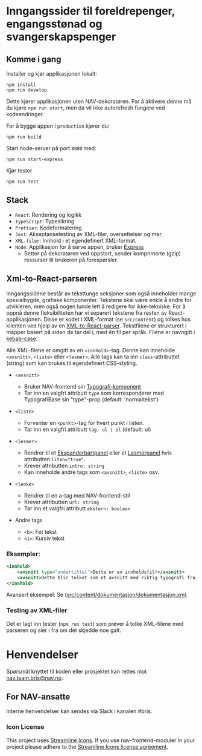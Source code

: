 # Inngangssider til foreldrepenger, engangsstønad og svangerskapspenger

## Komme i gang

Installer og kjør applikasjonen lokalt:  

```
npm install
npm run develop
```

Dette kjører applikasjonen uten NAV-dekoratøren. For å aktivere denne må du kjøre `npm run start`, men da vil ikke autorefresh fungere ved kodeendringer.

For å bygge appen i `production` kjører du:

```
npm run build
```

Start node-server på port `8080` med:

```
npm run start-express
```

Kjør tester

```
npm run test
```

## Stack

- `React`: Rendering og logikk
- `TypeScript`: Typesikring
- `Prettier`: Kodeformatering
- `Jest`: Akseptansetesting av XML-filer, oversettelser og mer.
- `XML-filer`: Innhold i et egendefinert XML-format.
- `Node`: Applikasjon for å serve appen, bruker [Express](https://github.com/expressjs/express)
    - Setter på dekoratøren ved oppstart, sender komprimerte (gzip) ressurser til brukeren på forespørsler.

## Xml-to-React-parseren

Inngangssidene består av teksttunge seksjoner som også inneholder mange spesialbygde, grafiske komponenter. Tekstene skal være enkle å endre for utvikleren, men også nogen lunde lett å redigere for ikke-tekniske. For å oppnå denne fleksibiliteten har vi separert tekstene fra resten av React-applikasjonen. Disse er kodet i XML-format (se `src/content`) og tolkes hos klienten ved hjelp av en [XML-to-React-parser](https://github.com/CondeNast/xml-to-react#readme). Tekstfilene er strukturert i mapper basert på siden de tar del i, med én fil per språk. Filene er navngitt i [kebab-case](http://wiki.c2.com/?KebabCase).

Alle XML-filene er omgitt av en `<innhold>`-tag. Denne kan inneholde `<avsnitt>`, `<liste>` eller `<lesmer>`. Alle tags kan ta inn `class`-attributtet (string) som kan brukes til egendefinert CSS-styling.

- `<avsnitt>`
    - Bruker NAV-frontend sin [Typografi-komponent](https://design.nav.no/components/typografi)
    - Tar inn en valgfri attributt `type` som korresponderer med TypografiBase sin "type"-prop (default: 'normaltekst')

- `<liste>`
    - Forventer en `<punkt>`-tag for hvert punkt i listen.
    - Tar inn en valgfri attributt `tag: ul | ol` (default: ul)

- `<lesmer>`
    - Rendrer til et [Ekspanderbartpanel](https://design.nav.no/components/ekspanderbartpanel) eller et [Lesmerpanel](https://design.nav.no/components/lesmerpanel) hvis attributten `liten="true"`.
    - Krever attributten `intro: string`
    - Kan inneholde andre tags som `<avsnitt>`, `<liste>` osv.

- `<lenke>`
    - Rendrer til en a-tag med NAV-frontend-stil
    - Krever attributten `url: string`
    - Tar inn et valgfri attributt `ekstern: boolean`

- Andre tags
    - `<b>`: Fet tekst
    - `<i>`: Kursiv tekst


### Eksempler:

```xml
<innhold>
    <avsnitt type="undertittel">Dette er en innholdsfil!</avsnitt>
    <avsnitt>Dette blir tolket som et avsnitt med riktig typografi fra NAV-frontend</avsnitt>
</innhold>
```

Avansert eksempel: Se  ([src/content/dokumentasjon/dokumentasjon.xml](https://github.com/navikt/foreldrepenger-inngang/blob/master/src/content/dokumentasjon/dokumentasjon.xml).

### Testing av XML-filer

Det er lagt inn tester (`npm run test`) som prøver å tolke XML-filene med parseren og sier i fra om det skjedde noe galt.

# Henvendelser

Spørsmål knyttet til koden eller prosjektet kan rettes mot nav.team.bris@nav.no.

## For NAV-ansatte

Interne henvendelser kan sendes via Slack i kanalen #bris.

### Icon License

This project uses [Streamline Icons](http://www.streamlineicons.com/). If you use nav-frontend-moduler in your project please adhere to the [Streamline Icons license agreement](http://www.streamlineicons.com/license.html).

